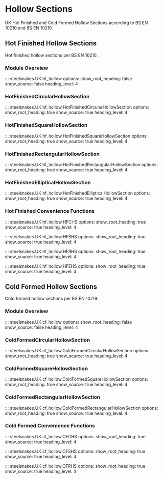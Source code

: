 # Hollow Sections

UK Hot Finished and Cold Formed Hollow Sections according to BS EN 10210 and BS EN 10219.

## Hot Finished Hollow Sections

Hot finished hollow sections per BS EN 10210.

### Module Overview

::: steelsnakes.UK.hf_hollow
    options:
      show_root_heading: false
      show_source: false
      heading_level: 4

### HotFinishedCircularHollowSection

::: steelsnakes.UK.hf_hollow.HotFinishedCircularHollowSection
    options:
      show_root_heading: true
      show_source: true
      heading_level: 4

### HotFinishedSquareHollowSection

::: steelsnakes.UK.hf_hollow.HotFinishedSquareHollowSection
    options:
      show_root_heading: true
      show_source: true
      heading_level: 4

### HotFinishedRectangularHollowSection

::: steelsnakes.UK.hf_hollow.HotFinishedRectangularHollowSection
    options:
      show_root_heading: true
      show_source: true
      heading_level: 4

### HotFinishedEllipticalHollowSection

::: steelsnakes.UK.hf_hollow.HotFinishedEllipticalHollowSection
    options:
      show_root_heading: true
      show_source: true
      heading_level: 4

### Hot Finished Convenience Functions

::: steelsnakes.UK.hf_hollow.HFCHS
    options:
      show_root_heading: true
      show_source: true
      heading_level: 4

::: steelsnakes.UK.hf_hollow.HFSHS
    options:
      show_root_heading: true
      show_source: true
      heading_level: 4

::: steelsnakes.UK.hf_hollow.HFRHS
    options:
      show_root_heading: true
      show_source: true
      heading_level: 4

::: steelsnakes.UK.hf_hollow.HFEHS
    options:
      show_root_heading: true
      show_source: true
      heading_level: 4

## Cold Formed Hollow Sections

Cold formed hollow sections per BS EN 10219.

### Module Overview

::: steelsnakes.UK.cf_hollow
    options:
      show_root_heading: false
      show_source: false
      heading_level: 4

### ColdFormedCircularHollowSection

::: steelsnakes.UK.cf_hollow.ColdFormedCircularHollowSection
    options:
      show_root_heading: true
      show_source: true
      heading_level: 4

### ColdFormedSquareHollowSection

::: steelsnakes.UK.cf_hollow.ColdFormedSquareHollowSection
    options:
      show_root_heading: true
      show_source: true
      heading_level: 4

### ColdFormedRectangularHollowSection

::: steelsnakes.UK.cf_hollow.ColdFormedRectangularHollowSection
    options:
      show_root_heading: true
      show_source: true
      heading_level: 4

### Cold Formed Convenience Functions

::: steelsnakes.UK.cf_hollow.CFCHS
    options:
      show_root_heading: true
      show_source: true
      heading_level: 4

::: steelsnakes.UK.cf_hollow.CFSHS
    options:
      show_root_heading: true
      show_source: true
      heading_level: 4

::: steelsnakes.UK.cf_hollow.CFRHS
    options:
      show_root_heading: true
      show_source: true
      heading_level: 4